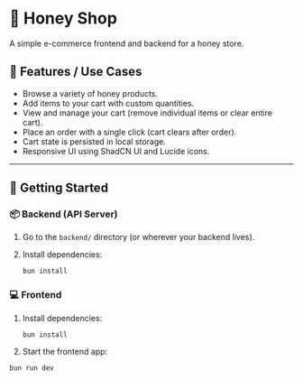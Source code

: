 # 🍯 Honey Shop

A simple e-commerce frontend and backend for a honey store.

## 🧰 Features / Use Cases

- Browse a variety of honey products.
- Add items to your cart with custom quantities.
- View and manage your cart (remove individual items or clear entire cart).
- Place an order with a single click (cart clears after order).
- Cart state is persisted in local storage.
- Responsive UI using ShadCN UI and Lucide icons.

---

## 🚀 Getting Started

### 📦 Backend (API Server)

1. Go to the `backend/` directory (or wherever your backend lives).
2. Install dependencies:

   ```bash
   bun install

### 💻 Frontend

1. Install dependencies:
   
   ```bash
   bun install

2. Start the frontend app:
   
  ```bash
  bun run dev
